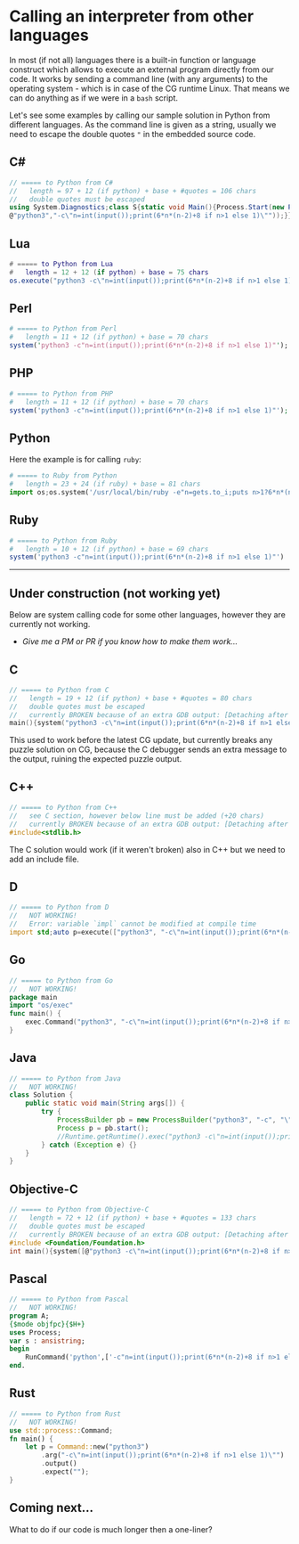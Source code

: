 # Calling an interpreter from other languages

In most (if not all) languages there is a built-in function or language construct which allows to execute an external program directly from our code. It works by sending a command line (with any arguments) to the operating system - which is in case of the CG runtime Linux. That means we can do anything as if we were in a `bash` script.

Let's see some examples by calling our sample solution in Python from different languages.
As the command line is given as a string, usually we need to escape the double quotes `"` in the embedded source code.

## C\#

```cs
// ===== to Python from C#
//   length = 97 + 12 (if python) + base + #quotes = 106 chars
//   double quotes must be escaped
using System.Diagnostics;class S{static void Main(){Process.Start(new ProcessStartInfo(
@"python3","-c\"n=int(input());print(6*n*(n-2)+8 if n>1 else 1)\""));}}
```

## Lua

```lua
# ===== to Python from Lua
#   length = 12 + 12 (if python) + base = 75 chars
os.execute("python3 -c\"n=int(input());print(6*n*(n-2)+8 if n>1 else 1)\"")
```

## Perl

```perl
# ===== to Python from Perl
#   length = 11 + 12 (if python) + base = 70 chars
system('python3 -c"n=int(input());print(6*n*(n-2)+8 if n>1 else 1)"');
```

## PHP

```php
# ===== to Python from PHP
#   length = 11 + 12 (if python) + base = 70 chars
system('python3 -c"n=int(input());print(6*n*(n-2)+8 if n>1 else 1)"');
```

## Python

Here the example is for calling `ruby`:

```python
# ===== to Ruby from Python
#   length = 23 + 24 (if ruby) + base = 81 chars
import os;os.system('/usr/local/bin/ruby -e"n=gets.to_i;puts n>1?6*n*(n-2)+8:1"')
```

## Ruby

```ruby
# ===== to Python from Ruby
#   length = 10 + 12 (if python) + base = 69 chars
system('python3 -c"n=int(input());print(6*n*(n-2)+8 if n>1 else 1)"')
```

---

## Under construction (not working yet)

Below are system calling code for some other languages, however they are currently not working.

* _Give me a PM or PR if you know how to make them work..._

## C

```c
// ===== to Python from C
//   length = 19 + 12 (if python) + base + #quotes = 80 chars
//   double quotes must be escaped
//   currently BROKEN because of an extra GDB output: [Detaching after vfork from child process X]
main(){system("python3 -c\"n=int(input());print(6*n*(n-2)+8 if n>1 else 1)\"");}
```

This used to work before the latest CG update, but currently breaks any puzzle solution on CG, because the C debugger sends an extra message to the output, ruining the expected puzzle output.

## C++

```c++
// ===== to Python from C++
//   see C section, however below line must be added (+20 chars)
//   currently BROKEN because of an extra GDB output: [Detaching after vfork from child process X]
#include<stdlib.h>
```

The C solution would work (if it weren't broken) also in C++ but we need to add an include file.

## D

```d
// ===== to Python from D
//   NOT WORKING!
//   Error: variable `impl` cannot be modified at compile time
import std;auto p=execute(["python3", "-c\"n=int(input());print(6*n*(n-2)+8 if n>1 else 1)\""]);
```

## Go

```go
// ===== to Python from Go
//   NOT WORKING!
package main
import "os/exec"
func main() {
    exec.Command("python3", "-c\"n=int(input());print(6*n*(n-2)+8 if n>1 else 1)\"")
}
```

## Java

```java
// ===== to Python from Java
//   NOT WORKING!
class Solution {
    public static void main(String args[]) {
        try {
            ProcessBuilder pb = new ProcessBuilder("python3", "-c", "\"n=int(input());print(6*n*(n-2)+8 if n>1 else 1)\"");
            Process p = pb.start();
            //Runtime.getRuntime().exec("python3 -c\"n=int(input());print(6*n*(n-2)+8 if n>1 else 1)\"");
        } catch (Exception e) {}
    }
}
```

## Objective-C

```c
// ===== to Python from Objective-C
//   length = 72 + 12 (if python) + base + #quotes = 133 chars
//   double quotes must be escaped
//   currently BROKEN because of an extra GDB output: [Detaching after vfork from child process X]
#include <Foundation/Foundation.h>
int main(){system([@"python3 -c\"n=int(input());print(6*n*(n-2)+8 if n>1 else 1)\"" UTF8String]);}
```

## Pascal

```pascal
// ===== to Python from Pascal
//   NOT WORKING!
program A;
{$mode objfpc}{$H+}
uses Process;
var s : ansistring;
begin
    RunCommand('python',['-c"n=int(input());print(6*n*(n-2)+8 if n>1 else 1)"'],s);
end.
```

## Rust

```rust
// ===== to Python from Rust
//   NOT WORKING!
use std::process::Command;
fn main() {
    let p = Command::new("python3")
        .arg("-c\"n=int(input());print(6*n*(n-2)+8 if n>1 else 1)\"")
        .output()
        .expect("");
}
```

## Coming next...

What to do if our code is much longer then a one-liner?
